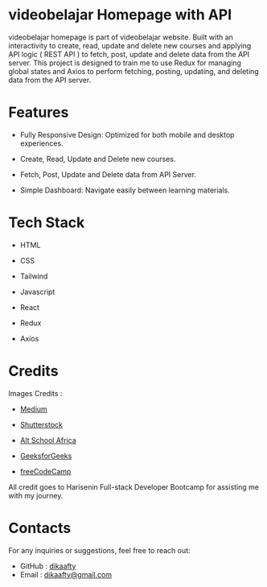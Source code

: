 # videobelajar Homepage with API

videobelajar homepage is part of videobelajar website. Built with an interactivity to create, read, update and delete new courses and applying API logic ( REST API ) to fetch, post, update and delete data from the API server. This project is designed to train me to use Redux for managing global states and Axios to perform fetching, posting, updating, and deleting data from the API server.

# Features

- Fully Responsive Design: Optimized for both mobile and desktop experiences.

- Create, Read, Update and Delete new courses.

- Fetch, Post, Update and Delete data from API Server.

- Simple Dashboard: Navigate easily between learning materials.

# Tech Stack

- HTML

- CSS

- Tailwind

- Javascript

- React

- Redux

- Axios

# Credits

Images Credits :

- [Medium](https://medium.com/)

- [Shutterstock](https://www.shutterstock.com/)

- [Alt School Africa](https://altschoolafrica.com/)

- [GeeksforGeeks](https://www.geeksforgeeks.org/)

- [freeCodeCamp](https://www.freecodecamp.org/)

All credit goes to Harisenin Full-stack Developer Bootcamp for assisting me with my journey.

# Contacts

For any inquiries or suggestions, feel free to reach out:

- GitHub : [dikaafty](https://github.com/dikaafty)
- Email : dikaafty@gmail.com